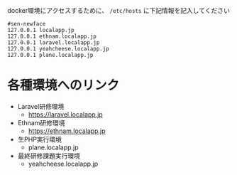 docker環境にアクセスするために、 `/etc/hosts` に下記情報を記入してください

```
#sen-newface
127.0.0.1 localapp.jp
127.0.0.1 ethnam.localapp.jp
127.0.0.1 laravel.localapp.jp
127.0.0.1 yeahcheese.localapp.jp
127.0.0.1 plane.localapp.jp
```

# 各種環境へのリンク
- Laravel研修環境
  - https://laravel.localapp.jp
- Ethnam研修環境
  - https://ethnam.localapp.jp
- 生PHP実行環境
  - plane.localapp.jp
- 最終研修課題実行環境
  - yeahcheese.localapp.jp
